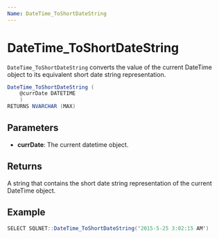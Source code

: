 ```yaml
---
Name: DateTime_ToShortDateString
---
```


# DateTime_ToShortDateString

`DateTime_ToShortDateString` converts the value of the current DateTime object to its equivalent short date string representation.

```csharp
DateTime_ToShortDateString (
	@currDate DATETIME
	)
RETURNS NVARCHAR (MAX)
```

## Parameters

 - **currDate**: The current datetime object.

## Returns

A string that contains the short date string representation of the current DateTime object.

## Example

```csharp
SELECT SQLNET::DateTime_ToShortDateString('2015-5-25 3:02:15 AM')
```

